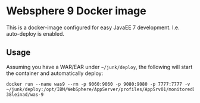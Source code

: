 # Websphere 9 Docker image

This is a docker-image configured for easy JavaEE 7 development. I.e. auto-deploy is enabled.

## Usage

Assuming you have a WAR/EAR under `~/junk/deploy`, the following will start the container and automatically deploy:

    docker run --name was9 --rm -p 9060:9060 -p 9080:9080 -p 7777:7777 -v ~/junk/deploy:/opt/IBM/WebSphere/AppServer/profiles/AppSrv01/monitoredDeployableApps/servers/server1 38leinad/was-9